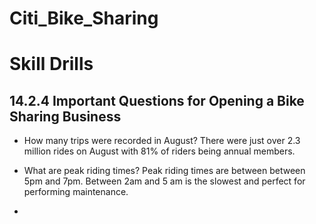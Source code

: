 # Citi_Bike_Sharing

# Skill Drills

## 14.2.4 Important Questions for Opening a Bike Sharing Business

- How many trips were recorded in August? There were just over 2.3 million rides on August with 81% of riders being annual members.

- What are peak riding times? Peak riding times are between between 5pm and 7pm. Between 2am and 5 am is the slowest and perfect for performing maintenance.

- 